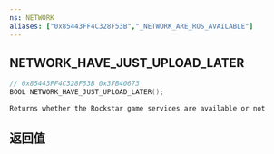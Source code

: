 ```yaml
---
ns: NETWORK
aliases: ["0x85443FF4C328F53B","_NETWORK_ARE_ROS_AVAILABLE"]
---
```

## NETWORK_HAVE_JUST_UPLOAD_LATER

```c
// 0x85443FF4C328F53B 0x3FB40673
BOOL NETWORK_HAVE_JUST_UPLOAD_LATER();
```

```
Returns whether the Rockstar game services are available or not
```

## 返回值
